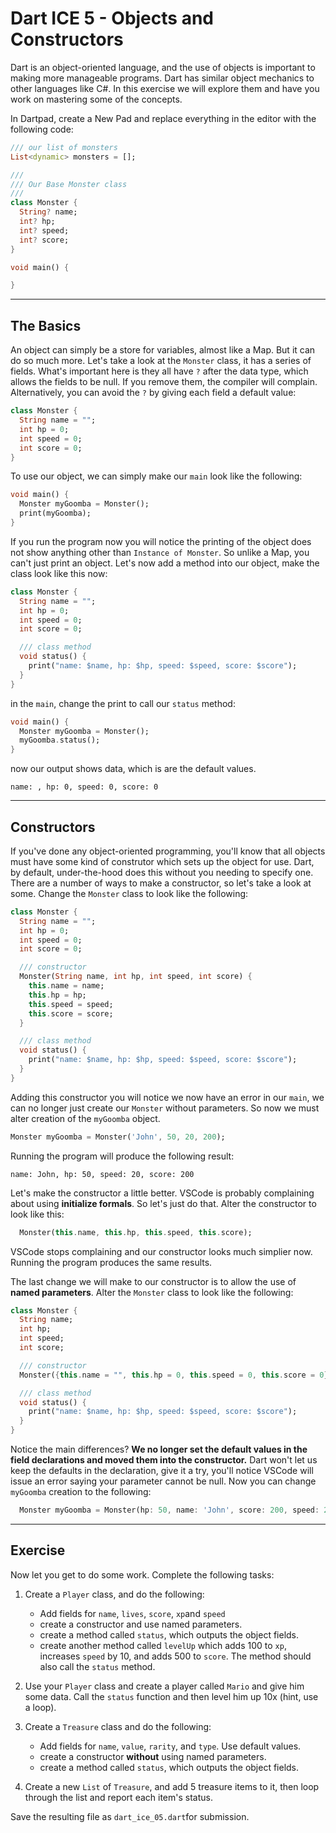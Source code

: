 # Dart ICE 5 - Objects and Constructors

Dart is an object-oriented language, and the use of objects is important to making more manageable programs. Dart has similar object mechanics to other languages like C#.
In this exercise we will explore them and have you work on mastering some of the concepts.

In Dartpad, create a New Pad and replace everything in the editor with the following code:

```dart
/// our list of monsters
List<dynamic> monsters = []; 

///
/// Our Base Monster class
///
class Monster {
  String? name;
  int? hp;
  int? speed;
  int? score;
}

void main() {

}
```
---
## The Basics
An object can simply be a store for variables, almost like a Map. But it can do so much more. Let's take a look at the `Monster` class, it has a series of fields. What's important here is they all have `?` after the data type, which allows the fields to be null. If you remove them, the compiler will complain. Alternatively, you can avoid the `?` by giving each field a default value:
```dart
class Monster {
  String name = "";
  int hp = 0;
  int speed = 0;
  int score = 0;
}
```
To use our object, we can simply make our `main` look like the following:
```dart
void main() {
  Monster myGoomba = Monster();
  print(myGoomba);
}
```
If you run the program now you will notice the printing of the object does not show anything other than `Instance of Monster`. So unlike a Map, you can't just print an object.
Let's now add a method into our object, make the class look like this now:
```dart
class Monster {
  String name = "";
  int hp = 0;
  int speed = 0;
  int score = 0;

  /// class method
  void status() {
    print("name: $name, hp: $hp, speed: $speed, score: $score");
  }
}
```
in the `main`, change the print to call our `status` method:
```dart
void main() {
  Monster myGoomba = Monster();
  myGoomba.status();
}
```
now our output shows data, which is are the default values.
```
name: , hp: 0, speed: 0, score: 0
```
---
## Constructors
If you've done any object-oriented programming, you'll know that all objects must have some kind of construtor which sets up the object for use. Dart, by default, under-the-hood does this without you needing to specify one. There are a number of ways to make a constructor, so let's take a look at some.  Change the `Monster` class to look like the following:
```dart
class Monster {
  String name = "";
  int hp = 0;
  int speed = 0;
  int score = 0;

  /// constructor
  Monster(String name, int hp, int speed, int score) {
    this.name = name;
    this.hp = hp;
    this.speed = speed;
    this.score = score;
  }

  /// class method
  void status() {
    print("name: $name, hp: $hp, speed: $speed, score: $score");
  }
}
```
Adding this constructor you will notice we now have an error in our `main`, we can no longer just create our `Monster` without parameters. So now we must alter creation of the `myGoomba` object.
```dart
Monster myGoomba = Monster('John', 50, 20, 200);
```
Running the program will produce the following result:
```
name: John, hp: 50, speed: 20, score: 200
```
Let's make the constructor a little better. VSCode is probably complaining about using __initialize formals__. So let's just do that. Alter the constructor to look like this:
```dart
  Monster(this.name, this.hp, this.speed, this.score);
```
VSCode stops complaining and our constructor looks much simplier now. Running the program produces the same results.

The last change we will make to our constructor is to allow the use of __named parameters__. Alter the `Monster` class to look like the following:
```dart
class Monster {
  String name;
  int hp;
  int speed;
  int score;

  /// constructor
  Monster({this.name = "", this.hp = 0, this.speed = 0, this.score = 0});

  /// class method
  void status() {
    print("name: $name, hp: $hp, speed: $speed, score: $score");
  }
}
```
Notice the main differences? __We no longer set the default values in the field declarations and moved them into the constructor.__ Dart won't let us keep the defaults in the declaration, give it a try, you'll notice VSCode will issue an error saying your parameter cannot be null.
Now you can change `myGoomba` creation to the following:
```dart
  Monster myGoomba = Monster(hp: 50, name: 'John', score: 200, speed: 20);
```

---
## Exercise ##
Now let you get to do some work. Complete the following tasks:

1. Create a `Player` class, and do the following:
    * Add fields for `name`, `lives`, `score`, `xp`and `speed`
    * create a constructor and use named parameters. 
    * create a method called `status`, which outputs the object fields.
    * create another method called `levelUp` which adds 100 to `xp`, increases `speed` by 10, and adds 500 to `score`. The method should also call the `status` method.

1. Use your `Player` class and create a player called `Mario` and give him some data. Call the `status` function and then level him up 10x (hint, use a loop).

1. Create a `Treasure` class and do the following:
    * Add fields for `name`, `value`, `rarity`, and `type`. Use default values.
    * create a constructor __without__ using named parameters. 
    * create a method called `status`, which outputs the object fields.

1. Create a new `List` of `Treasure`, and add 5 treasure items to it, then loop through the list and report each item's status.
	

Save the resulting file as `dart_ice_05.dart`for submission.